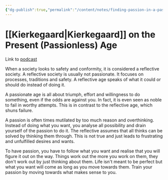 ```yaml
---
{"dg-publish":true,"permalink":"/content/notes/finding-passion-in-a-passionless-age/","noteIcon":"2"}
---
```


# [[Kierkegaard\|Kierkegaard]] on the Present (Passionless) Age

Link to [podcast]([https://podcasts.google.com/feed/aHR0cHM6Ly9mZWVkcy5zaW1wbGVjYXN0LmNvbS9henkzM0c4Xw/episode/OWVkYjY5NjktOWE1Zi00MjVlLWEzOTktNjE5OGM1ZjFiMjAy?ep=14](https://podcasts.google.com/feed/aHR0cHM6Ly9mZWVkcy5zaW1wbGVjYXN0LmNvbS9henkzM0c4Xw/episode/OWVkYjY5NjktOWE1Zi00MjVlLWEzOTktNjE5OGM1ZjFiMjAy?ep=14))

When a society looks to safety and conformity, it is considered a reflective society. A reflective society is usually not passionate. It focuses on processes, traditions and safety. A reflective age speaks of what it could or should do instead of doing it. 

A passionate age is all about triumph, effort and willingness to do something, even if the odds are against you. In fact, it is even seen as noble to fail in worthy attempts. This is in contrast to the reflective age, which shuns failure. 

A passion is often times mutilated by too much reason and overthinking. Instead of doing what you want, you analyse all possibility and drain yourself of the passion to do it. The reflective assumes that all thinks can be solved by thinking them through. This is not true and just leads to frustrating and unfulfilled desires and wants. 

To have passion, you have to follow what you want and realise that you will figure it out on the way. Things work out the more you work on them, they don't work out by just thinking about them. Life isn't meant to be perfect but what you want will come as long as you move towards them. Train your passion by moving towards what makes sense to you.